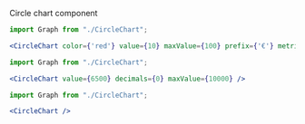 Circle chart component 

```jsx
import Graph from "./CircleChart";

<CircleChart color={'red'} value={10} maxValue={100} prefix={'€'} metric={'revenue'} postfix={'/user'} decimals={2} />
```

```jsx
import Graph from "./CircleChart";

<CircleChart value={6500} decimals={0} maxValue={10000} />
```


```jsx
import Graph from "./CircleChart";

<CircleChart />
```
